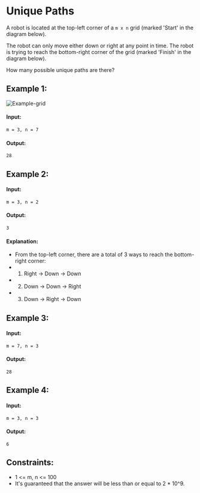 # Unique Paths
A robot is located at the top-left corner of a `m x n` grid (marked 'Start' in the diagram below).

The robot can only move either down or right at any point in time. The robot is trying to reach the bottom-right corner of the grid (marked 'Finish' in the diagram below).

How many possible unique paths are there?

 

## Example 1:
![Example-grid](https://assets.leetcode.com/uploads/2018/10/22/robot_maze.png)
#### Input: 
`m = 3, n = 7`

#### Output: 
`28`



## Example 2:

#### Input: 
`m = 3, n = 2`

#### Output: 
`3`

#### Explanation:
- From the top-left corner, there are a total of 3 ways to reach the bottom-right corner:
- 1. Right -> Down -> Down
- 2. Down -> Down -> Right
- 3. Down -> Right -> Down



## Example 3:

#### Input: 
`m = 7, n = 3`

#### Output: 
`28`



## Example 4:

#### Input: 
`m = 3, n = 3`

#### Output: 
`6`
 


## Constraints:
- 1 <= m, n <= 100
- It's guaranteed that the answer will be less than or equal to 2 * 10^9.
